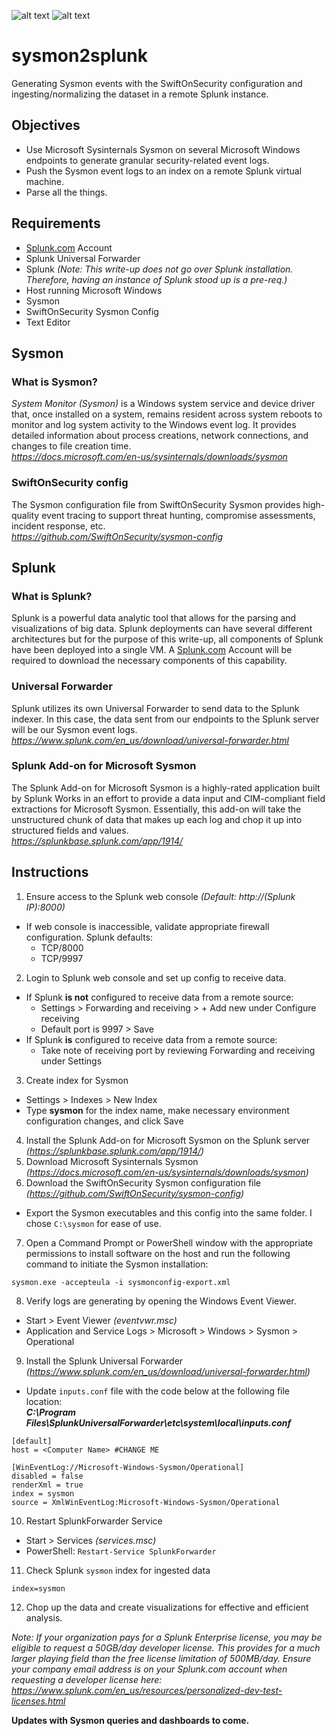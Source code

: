 ![alt text](https://encrypted-tbn0.gstatic.com/images?q=tbn%3AANd9GcTWZszcRQrmUkjlRKlL2PuLO9Yk_aSLcm0iTA&usqp=CAU) ![alt text](https://threatconnect.com/wp-content/uploads/Splunk_Logo_Website.png)
# sysmon2splunk
Generating Sysmon events with the SwiftOnSecurity configuration and ingesting/normalizing the dataset in a remote Splunk instance.

## Objectives
* Use Microsoft Sysinternals Sysmon on several Microsoft Windows endpoints to generate granular security-related event logs.
* Push the Sysmon event logs to an index on a remote Splunk virtual machine.
* Parse all the things.

## Requirements
* [Splunk.com](https://www.splunk.com) Account
* Splunk Universal Forwarder
* Splunk   *(Note: This write-up does not go over Splunk installation. Therefore, having an instance of Splunk stood up is a pre-req.)*
* Host running Microsoft Windows
* Sysmon
* SwiftOnSecurity Sysmon Config
* Text Editor


## Sysmon
### What is Sysmon?
*System Monitor (Sysmon)* is a Windows system service and device driver that, once installed on a system, remains resident across system reboots to monitor and log system activity to the Windows event log. It provides detailed information about process creations, network connections, and changes to file creation time.  
*https://docs.microsoft.com/en-us/sysinternals/downloads/sysmon*

### SwiftOnSecurity config 
The Sysmon configuration file from SwiftOnSecurity Sysmon provides high-quality event tracing to support threat hunting, compromise assessments, incident response, etc.  
*https://github.com/SwiftOnSecurity/sysmon-config*



## Splunk
### What is Splunk?
Splunk is a powerful data analytic tool that allows for the parsing and visualizations of big data. Splunk deployments can have several different architectures but for the purpose of this write-up, all components of Splunk have been deployed into a single VM. A [Splunk.com](https://www.splunk.com) Account will be required to download the necessary components of this capability. 

### Universal Forwarder
Splunk utilizes its own Universal Forwarder to send data to the Splunk indexer. In this case, the data sent from our endpoints to the Splunk server will be our Sysmon event logs.  
*https://www.splunk.com/en_us/download/universal-forwarder.html*

### Splunk Add-on for Microsoft Sysmon
The Splunk Add-on for Microsoft Sysmon is a highly-rated application built by Splunk Works in an effort to provide a data input and CIM-compliant field extractions for Microsoft Sysmon. Essentially, this add-on will take the unstructured chunk of data that makes up each log and chop it up into structured fields and values.  
*https://splunkbase.splunk.com/app/1914/*

## Instructions
1. Ensure access to the Splunk web console *(Default: http://(Splunk IP):8000)*  
  * If web console is inaccessible, validate appropriate firewall configuration. Splunk defaults:
    * TCP/8000
    * TCP/9997
2. Login to Splunk web console and set up config to receive data.  
  * If Splunk **is not** configured to receive data from a remote source:  
    * Settings > Forwarding and receiving > + Add new under Configure receiving  
    * Default port is 9997 > Save  
  * If Splunk **is** configured to receive data from a remote source:  
    * Take note of receiving port by reviewing Forwarding and receiving under Settings  
3. Create index for Sysmon  
  * Settings > Indexes > New Index  
  * Type **sysmon** for the index name, make necessary environment configuration changes, and click Save  
4. Install the Splunk Add-on for Microsoft Sysmon on the Splunk server *(https://splunkbase.splunk.com/app/1914/)*  
5. Download Microsoft Sysinternals Sysmon *(https://docs.microsoft.com/en-us/sysinternals/downloads/sysmon)*  
6. Download the SwiftOnSecurity Sysmon configuration file *(https://github.com/SwiftOnSecurity/sysmon-config)*
  * Export the Sysmon executables and this config into the same folder. I chose `C:\sysmon` for ease of use.
7. Open a Command Prompt or PowerShell window with the appropriate permissions to install software on the host and run the following command to initiate the Sysmon installation: 
```
sysmon.exe -accepteula -i sysmonconfig-export.xml
```
8. Verify logs are generating by opening the Windows Event Viewer.  
  * Start > Event Viewer *(eventvwr.msc)*  
  * Application and Service Logs > Microsoft > Windows > Sysmon > Operational  
9. Install the Splunk Universal Forwarder *(https://www.splunk.com/en_us/download/universal-forwarder.html)*
  * Update `inputs.conf` file with the code below at the following file location:  
***C:\Program Files\SplunkUniversalForwarder\etc\system\local\inputs.conf***
```
[default]
host = <Computer Name> #CHANGE ME

[WinEventLog://Microsoft-Windows-Sysmon/Operational]
disabled = false
renderXml = true
index = sysmon
source = XmlWinEventLog:Microsoft-Windows-Sysmon/Operational
```
10. Restart SplunkForwarder Service
  * Start > Services *(services.msc)*
  * PowerShell: `Restart-Service SplunkForwarder`  
11. Check Splunk `sysmon` index for ingested data
```
index=sysmon
```
12. Chop up the data and create visualizations for effective and efficient analysis.

*Note: If your organization pays for a Splunk Enterprise license, you may be eligible to request a 50GB/day developer license. This provides for a much larger playing field than the free license limitation of 500MB/day. Ensure your company email address is on your Splunk.com account when requesting a developer license here:   https://www.splunk.com/en_us/resources/personalized-dev-test-licenses.html*

**Updates with Sysmon queries and dashboards to come.**

